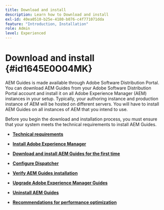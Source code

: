 ```yaml
---
title: Download and install
description: Learn how to Download and install
exl-id: 40ea0510-b25e-4180-b076-c4f771071dda
feature: "Introduction, Installation"
role: Admin
level: Experienced
---
```

# Download and install {#id1645E0O04MK}

AEM Guides is made available through Adobe Software Distribution Portal. You can download AEM Guides from your Adobe Software Distribution Portal account and install it on all Adobe Experience Manager \(AEM\) instances in your setup. Typically, your authoring instance and production instance of AEM will be hosted on different servers. You will have to install AEM Guides on all instances of AEM that you intend to use.

Before you begin the download and installation process, you must ensure that your system meets the technical requirements to install AEM Guides.

-   **[Technical requirements](download-install-technical-requirements.md)**  

-   **[Install Adobe Experience Manager](download-install-aem.md)**  

-   **[Download and install AEM Guides for the first time](download-install-aemg-first-time.md)**  

-   **[Configure Dispatcher](download-install-configure-dispatcher.md)**  

-   **[Verify AEM Guides installation](download-install-verify-aemg-installation.md)**  

-   **[Upgrade Adobe Experience Manager Guides](upgrade-xml-documentation.md)**  

-   **[Uninstall AEM Guides](download-install-unistall-aemg.md)**  

-   **[Recommendations for performance optimization](download-install-recommend-perf-optimiz.md)**
